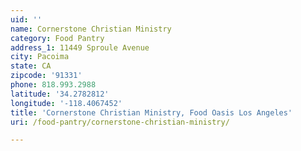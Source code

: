 ```yaml
---
uid: ''
name: Cornerstone Christian Ministry
category: Food Pantry
address_1: 11449 Sproule Avenue
city: Pacoima
state: CA
zipcode: '91331'
phone: 818.993.2988
latitude: '34.2782812'
longitude: '-118.4067452'
title: 'Cornerstone Christian Ministry, Food Oasis Los Angeles'
uri: /food-pantry/cornerstone-christian-ministry/

---
```

